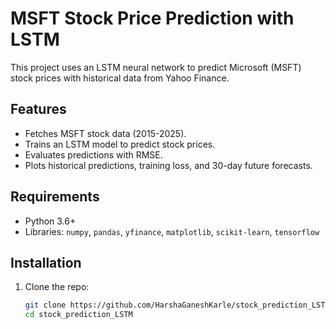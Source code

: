 # MSFT Stock Price Prediction with LSTM

This project uses an LSTM neural network to predict Microsoft (MSFT) stock prices with historical data from Yahoo Finance.

## Features
- Fetches MSFT stock data (2015-2025).
- Trains an LSTM model to predict stock prices.
- Evaluates predictions with RMSE.
- Plots historical predictions, training loss, and 30-day future forecasts.

## Requirements
- Python 3.6+
- Libraries: `numpy`, `pandas`, `yfinance`, `matplotlib`, `scikit-learn`, `tensorflow`

## Installation
1. Clone the repo:
   ```bash
   git clone https://github.com/HarshaGaneshKarle/stock_prediction_LSTM.git
   cd stock_prediction_LSTM
